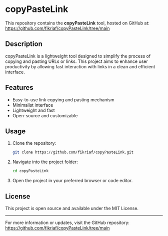 # copyPasteLink

This repository contains the **copyPasteLink** tool, hosted on GitHub at:
https://github.com/fikriaf/copyPasteLink/tree/main

## Description

copyPasteLink is a lightweight tool designed to simplify the process of copying and pasting URLs or links. This project aims to enhance user productivity by allowing fast interaction with links in a clean and efficient interface.

## Features

- Easy-to-use link copying and pasting mechanism
- Minimalist interface
- Lightweight and fast
- Open-source and customizable

## Usage

1. Clone the repository:
   ```bash
   git clone https://github.com/fikriaf/copyPasteLink.git
   ```
3. Navigate into the project folder:
   ```bash
   cd copyPasteLink
   ```
4. Open the project in your preferred browser or code editor.

## License

This project is open source and available under the MIT License.

---

For more information or updates, visit the GitHub repository:
https://github.com/fikriaf/copyPasteLink/tree/main
